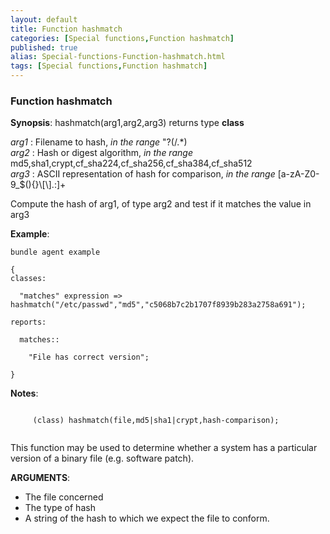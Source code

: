 ```yaml
---
layout: default
title: Function hashmatch
categories: [Special functions,Function hashmatch]
published: true
alias: Special-functions-Function-hashmatch.html
tags: [Special functions,Function hashmatch]
---
```


### Function hashmatch

**Synopsis**: hashmatch(arg1,arg2,arg3) returns type **class**

  
 *arg1* : Filename to hash, *in the range* "?(/.\*)   
 *arg2* : Hash or digest algorithm, *in the range*
md5,sha1,crypt,cf\_sha224,cf\_sha256,cf\_sha384,cf\_sha512   
 *arg3* : ASCII representation of hash for comparison, *in the range*
[a-zA-Z0-9\_\$(){}\\[\\].:]+   

Compute the hash of arg1, of type arg2 and test if it matches the value
in arg3

**Example**:  
   

```cf3
bundle agent example

{     
classes:

  "matches" expression => hashmatch("/etc/passwd","md5","c5068b7c2b1707f8939b283a2758a691");

reports:

  matches::

    "File has correct version";

}
```

**Notes**:  
   

```cf3
     
     (class) hashmatch(file,md5|sha1|crypt,hash-comparison);
     
```

This function may be used to determine whether a system has a particular
version of a binary file (e.g. software patch).

**ARGUMENTS**:

-   The file concerned
-   The type of hash
-   A string of the hash to which we expect the file to conform.
